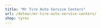 ```yaml
---
title: "Mr Tire Auto Service Centers"
url: /delmar/mr-tire-auto-service-centers/
shop: tyres
---
```

